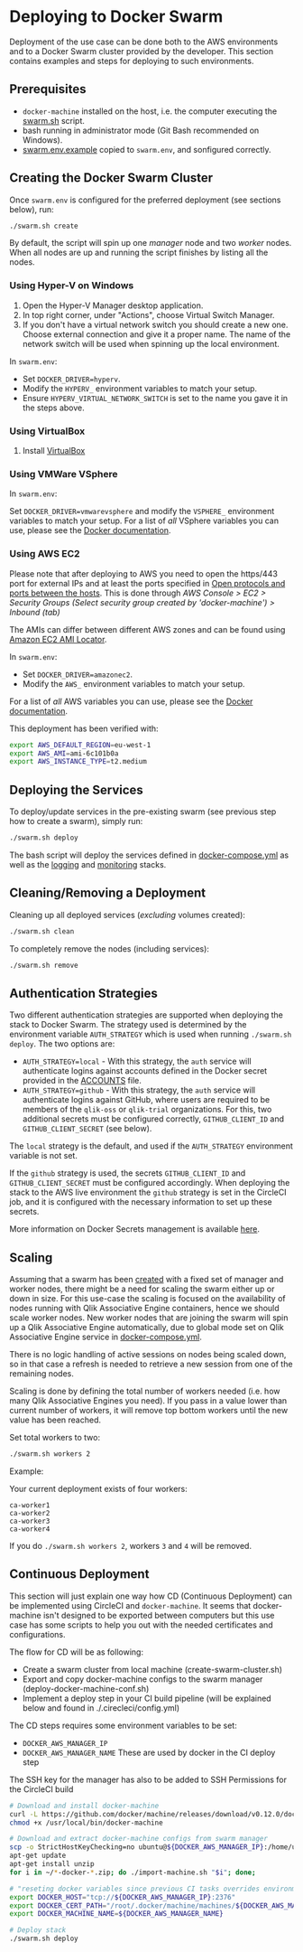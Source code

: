 # Deploying to Docker Swarm

Deployment of the use case can be done both to the AWS environments and to a Docker Swarm cluster provided by the
developer. This section contains examples and steps for deploying to such environments.

## Prerequisites

* `docker-machine` installed on the host, i.e. the computer executing the [swarm.sh](../swarm.sh) script.
* bash running in administrator mode (Git Bash recommended on Windows).
* [swarm.env.example](/swarm.env.example) copied to `swarm.env`, and sonfigured correctly.

## Creating the Docker Swarm Cluster

Once `swarm.env` is configured for the preferred deployment (see sections below), run:

```bash
./swarm.sh create
```

By default, the script will spin up one _manager_ node and two _worker_ nodes. When all nodes are up and running the
script finishes by listing all the nodes.

### Using Hyper-V on Windows

1. Open the Hyper-V Manager desktop application.
1. In top right corner, under "Actions", choose Virtual Switch Manager.
1. If you don't have a virtual network switch you should create a new one.
    Choose external connection and give it a proper name.
    The name of the network switch will be used when spinning up the local environment.

In `swarm.env`:

- Set `DOCKER_DRIVER=hyperv`.
- Modify the `HYPERV_` environment variables to match your setup.
- Ensure `HYPERV_VIRTUAL_NETWORK_SWITCH` is set to the name you gave it in the steps above.

### Using VirtualBox

1. Install [VirtualBox](https://www.virtualbox.org/wiki/Downloads)

### Using VMWare VSphere

In `swarm.env`:

Set `DOCKER_DRIVER=vmwarevsphere` and modify the `VSPHERE_` environment variables to match your setup. For a list of
_all_ VSphere variables you can use, please see the
[Docker documentation](https://docs.docker.com/machine/drivers/vsphere/).

### Using AWS EC2

Please note that after deploying to AWS you need to open the https/443 port for external IPs and at least the ports
specified in
[Open protocols and ports between the hosts](https://docs.docker.com/engine/swarm/swarm-tutorial/#open-protocols-and-ports-between-the-hosts).
This is done through *AWS Console > EC2 > Security Groups (Select security group created by 'docker-machine') >
Inbound (tab)*

The AMIs can differ between different AWS zones and can be found using
[Amazon EC2 AMI Locator](https://cloud-images.ubuntu.com/locator/ec2/).

In `swarm.env`:

- Set `DOCKER_DRIVER=amazonec2`.
- Modify the `AWS_` environment variables to match your setup.

For a list of _all_ AWS variables you can use, please see the
[Docker documentation](https://docs.docker.com/machine/drivers/aws/).

This deployment has been verified with:

```sh
export AWS_DEFAULT_REGION=eu-west-1
export AWS_AMI=ami-6c101b0a
export AWS_INSTANCE_TYPE=t2.medium
```

## Deploying the Services

To deploy/update services in the pre-existing swarm (see previous step how to create a swarm), simply run:

```bash
./swarm.sh deploy
```

The bash script will deploy the services defined in [docker-compose.yml](../docker-compose.yml) as well as the
[logging](../docker-compose.logging.yml) and [monitoring](../docker-compose.monitoring.yml) stacks.

## Cleaning/Removing a Deployment

Cleaning up all deployed services (_excluding_ volumes created):

```bash
./swarm.sh clean
```

To completely remove the nodes (including services):

```bash
./swarm.sh remove
```

## Authentication Strategies

Two different authentication strategies are supported when deploying the stack to Docker Swarm. The strategy used is
determined by the environment variable `AUTH_STRATEGY` which is used when running `./swarm.sh deploy`. The two options
are:

- `AUTH_STRATEGY=local` - With this strategy, the `auth` service will authenticate logins against
    accounts defined in the Docker secret provided in the [ACCOUNTS](../secrets/ACCOUNTS) file.
- `AUTH_STRATEGY=github` - With this strategy, the `auth` service will authenticate logins against GitHub, where users
    are required to be members of the `qlik-oss` or `qlik-trial` organizations. For this, two additional secrets must be
    configured correctly, `GITHUB_CLIENT_ID` and `GITHUB_CLIENT_SECRET` (see below).

The `local` strategy is the default, and used if the `AUTH_STRATEGY` environment variable is not set.

If the `github` strategy is used, the secrets `GITHUB_CLIENT_ID` and `GITHUB_CLIENT_SECRET` must be configured
accordingly. When deploying the stack to the AWS live environment the `github` strategy is set in the CircleCI job,
and it is configured with the necessary information to set up these secrets.

More information on Docker Secrets management is available [here](./secrets.md).

## Scaling

Assuming that a swarm has been [created](#deploy) with a fixed set of manager and worker nodes, there might be a need
for scaling the swarm either up or down in size. For this use-case the scaling is focused on the availability of nodes
running with Qlik Associative Engine containers, hence we should scale worker nodes. New worker nodes that are joining the swarm will
spin up a Qlik Associative Engine automatically, due to global mode set on Qlik Associative Engine service in
[docker-compose.yml](../docker-compose.yml).

There is no logic handling of active sessions on nodes being scaled down, so in that case a refresh is needed to
retrieve a new session from one of the remaining nodes.

Scaling is done by defining the total number of workers needed (i.e. how many Qlik Associative Engines you need). If you pass in a
value lower than current number of workers, it will remove top bottom workers until the new value has been reached.

Set total workers to two:

```bash
./swarm.sh workers 2
```

Example:

Your current deployment exists of four workers:

```
ca-worker1
ca-worker2
ca-worker3
ca-worker4
```

If you do `./swarm.sh workers 2`, workers `3` and `4` will be removed.

## Continuous Deployment

This section will just explain one way how CD (Continuous Deployment) can be implemented using CircleCI and
`docker-machine`. It seems that docker-machine isn't designed to be exported between computers but this use case has
some scripts to help you out with the needed certificates and configurations.

The flow for CD will be as following:
- Create a swarm cluster from local machine (create-swarm-cluster.sh)
- Export and copy docker-machine configs to the swarm manager (deploy-docker-machine-conf.sh)
- Implement a deploy step in your CI build pipeline (will be explained below and found in ./.cirecleci/config.yml)

The CD steps requires some environment variables to be set:
- `DOCKER_AWS_MANAGER_IP`
- `DOCKER_AWS_MANAGER_NAME`
These are used by docker in the CI deploy step

The SSH key for the manager has also to be added to SSH Permissions for the CircleCI build

```sh
# Download and install docker-machine
curl -L https://github.com/docker/machine/releases/download/v0.12.0/docker-machine-`uname -s`-`uname -m` > /usr/local/bin/docker-machine
chmod +x /usr/local/bin/docker-machine

# Download and extract docker-machine configs from swarm manager
scp -o StrictHostKeyChecking=no ubuntu@${DOCKER_AWS_MANAGER_IP}:/home/ubuntu/*-docker-*.zip ~/
apt-get update
apt-get install unzip
for i in ~/*-docker-*.zip; do ./import-machine.sh "$i"; done;

# "reseting docker variables since previous CI tasks overrides environment variables"
export DOCKER_HOST="tcp://${DOCKER_AWS_MANAGER_IP}:2376"
export DOCKER_CERT_PATH="/root/.docker/machine/machines/${DOCKER_AWS_MANAGER_NAME}"
export DOCKER_MACHINE_NAME=${DOCKER_AWS_MANAGER_NAME}

# Deploy stack
./swarm.sh deploy
```
